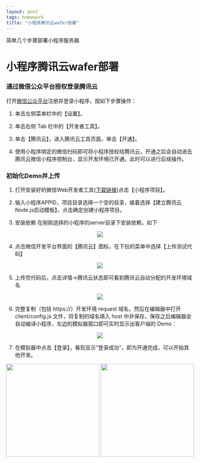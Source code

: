 ```yaml
---
layout: post
tags: homework
title: "小程序腾讯云wafer部署"
---
```

简单几个步骤部署小程序服务器.

# 小程序腾讯云wafer部署
### 通过微信公众平台授权登录腾讯云
打开[微信公众平台](https://mp.weixin.qq.com/)注册并登录小程序，按如下步骤操作：

1. 单击左侧菜单栏中的【设置】。

2. 单击右侧 Tab 栏中的【开发者工具】。

3. 单击【腾讯云】，进入腾讯云工具页面，单击【开通】。

4. 使用小程序绑定的微信扫码即可将小程序授权给腾讯云，开通之后会自动进去腾讯云微信小程序控制台，显示开发环境已开通，此时可以进行后续操作。

### 初始化Demo并上传
1. 打开安装好的微信Web开发者工具([下载链接](https://mp.weixin.qq.com/debug/wxadoc/dev/devtools/download.html))点击【小程序项目】。

2. 输入小程序APPID，项目目录选择一个空的目录，接着选择【建立腾讯云Node.js启动模板】，点击确定创建小程序项目。

3. 安装依赖
在刚刚选择的小程序的server目录下安装依赖，如下
<center>
	<img src="https://github.com/Heimzeng/Heimzeng.github.io/blob/master/assets/img/post/waferGettingStart/1529830930428.png">
</center>

4. 点击微信开发平台界面的【腾讯云】图标，在下拉的菜单中选择【上传测试代码】
<center>
	<img src="https://github.com/Heimzeng/Heimzeng.github.io/blob/master/assets/img/post/waferGettingStart/1529830757488.png">
</center>

5. 上传完代码后，点击详情->腾讯云状态即可看到腾讯云自动分配的开发环境域名
<center>
	<img src="https://github.com/Heimzeng/Heimzeng.github.io/blob/master/assets/img/post/waferGettingStart/1529831238435.png">
</center>

6. 完整复制（包括 https://）开发环境 request 域名，然后在编辑器中打开 client/config.js 文件，将复制的域名填入 host 中并保存，保存之后编辑器会自动编译小程序，左边的模拟器窗口即可实时显示出客户端的 Demo：
<center>
	<img src="https://github.com/Heimzeng/Heimzeng.github.io/blob/master/assets/img/post/waferGettingStart/1529831701295.png">
</center>

7. 在模拟器中点击【登录】，看到显示“登录成功”，即为开通完成，可以开始其他开发。
<center>
	<img src="https://github.com/Heimzeng/Heimzeng.github.io/blob/master/assets/img/post/waferGettingStart/1529831751696.png" width="250px"> <img src="https://github.com/Heimzeng/Heimzeng.github.io/blob/master/assets/img/post/waferGettingStart/1529831812170.png" width="250px"> 
</center>